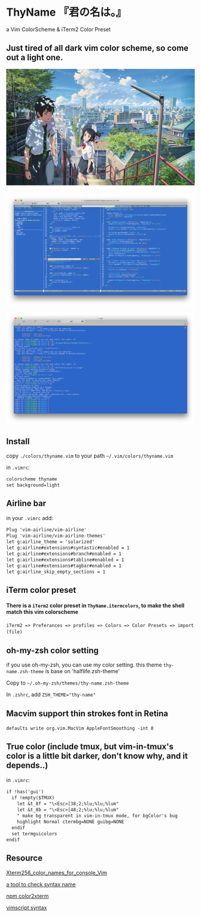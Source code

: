 # ThyName 『君の名は。』
a Vim ColorScheme & iTerm2 Color Preset

## Just tired of all dark vim color scheme, so come out a light one.

![](https://github.com/rupertqin/ThyName/blob/master/img/thyname.jpg)

![](https://github.com/rupertqin/ThyName/blob/master/img/1.png)

![](https://github.com/rupertqin/ThyName/blob/master/img/2.png)

## Install

copy `./colors/thyname.vim` to your path `~/.vim/colors/thyname.vim` 

in `.vimrc`: 

```vim
colorscheme thyname
set background=light
```

## Airline bar

in your `.vimrc` add:

```vim
Plug 'vim-airline/vim-airline'
Plug 'vim-airline/vim-airline-themes'
let g:airline_theme = 'solarized'
let g:airline#extensions#syntastic#enabled = 1
let g:airline#extensions#branch#enabled = 1
let g:airline#extensions#tabline#enabled = 1
let g:airline#extensions#tagbar#enabled = 1
let g:airline_skip_empty_sections = 1
```

## iTerm color preset
#### There is a `iTerm2` color preset in `ThyName.itermcolors`, to make the shell match this vim colorscheme

`iTerm2 => Preferances => profiles => Colors => Color Presets => import (file)` 

## oh-my-zsh color setting

if you use oh-my-zsh, you can use my color setting.
this theme `thy-name.zsh-theme` is base on 'halflife.zsh-theme'

Copy to `~/.oh-my-zsh/themes/thy-name.zsh-theme`

In `.zshrc`, add `ZSH_THEME="thy-name"`

## Macvim support thin strokes font in Retina

`defaults write org.vim.MacVim AppleFontSmoothing -int 0`

## True color (include tmux, but vim-in-tmux's color is a little bit darker, don't know why, and it depends..)

in `.vimrc`: 

```vim
if !has('gui')
  if !empty($TMUX)
    let &t_8f = "\<Esc>[38;2;%lu;%lu;%lum"
    let &t_8b = "\<Esc>[48;2;%lu;%lu;%lum"
    " make bg transparent in vim-in-tmux mode, for bgColor's bug
    highlight Normal ctermbg=NONE guibg=NONE
  endif
  set termguicolors
endif
```

## Resource

[Xterm256_color_names_for_console_Vim](http://vim.wikia.com/wiki/Xterm256_color_names_for_console_Vim)

[a tool to check syntax name](http://bytefluent.com/vivify/)

[npm color2xterm](https://www.npmjs.com/package/color2xterm)

[vimscript syntax](http://ricostacruz.com/cheatsheets/vimscript.html)
